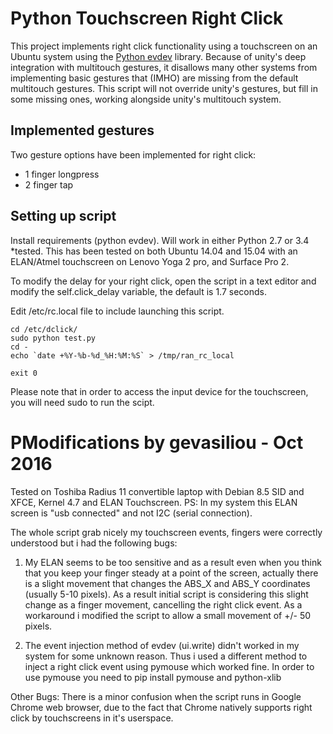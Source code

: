 Python Touchscreen Right Click
======================

This project implements right click functionality using a touchscreen on an Ubuntu system using the [Python evdev](https://github.com/gvalkov/python-evdev) library.  Because of unity's deep integration with multitouch gestures, it disallows many other systems from implementing basic gestures that (IMHO) are missing from the default multitouch gestures.  This script will not override unity's gestures, but fill in some missing ones, working alongside unity's multitouch system.


Implemented gestures
-----------------------

Two gesture options have been implemented for right click:

* 1 finger longpress
* 2 finger tap

Setting up script
---------------------

Install requirements (python evdev).  Will work in either Python 2.7 or 3.4 *tested.
This has been tested on both Ubuntu 14.04 and 15.04 with an ELAN/Atmel touchscreen on Lenovo Yoga 2 pro, and Surface Pro 2.

To modify the delay for your right click, open the script in a text editor and modify the self.click_delay variable, the default is 1.7 seconds.

Edit /etc/rc.local file to include launching this script.

```
cd /etc/dclick/
sudo python test.py
cd -
echo `date +%Y-%b-%d_%H:%M:%S` > /tmp/ran_rc_local

exit 0

```

Please note that in order to access the input device for the touchscreen, you will need sudo to run the scipt.


PModifications by gevasiliou - Oct 2016
======================
Tested on Toshiba Radius 11 convertible laptop with Debian 8.5 SID and XFCE, Kernel 4.7 and ELAN Touchscreen.
PS: In my system this ELAN screen is "usb connected" and not I2C (serial connection).

The whole script grab nicely my touchscreen events, fingers were correctly understood but i had the following bugs:

1. My ELAN seems to be too sensitive and as a result even when you think that you keep your finger steady at a point of the screen, actually there is a slight movement that changes the ABS_X and ABS_Y coordinates (usually 5-10 pixels).
As a result initial script is considering this slight change as a finger movement, cancelling the right click event.
As a workaround i modified the script to allow a small movement of +/- 50 pixels.

2. The event injection method of evdev (ui.write) didn't worked in my system for some unknown reason. 
Thus i used a different method to inject a right click event using pymouse which worked fine. 
In order to use pymouse you need to pip install pymouse and python-xlib

Other Bugs:
There is a minor confusion when the script runs in Google Chrome web browser, due to the fact that Chrome natively supports right click by touchscreens in it's userspace.
